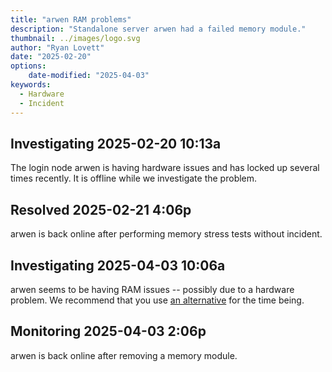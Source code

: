 ```yaml
---
title: "arwen RAM problems"
description: "Standalone server arwen had a failed memory module."
thumbnail: ../images/logo.svg
author: "Ryan Lovett"
date: "2025-02-20"
options:
    date-modified: "2025-04-03"
keywords:
  - Hardware
  - Incident
---
```


## Investigating 2025-02-20 10:13a

The login node arwen is having hardware issues and has locked up several times recently. It is offline while we investigate the problem.

## Resolved  2025-02-21 4:06p

arwen is back online after performing memory stress tests without incident.

## Investigating 2025-04-03 10:06a

arwen seems to be having RAM issues -- possibly due to a hardware problem. We recommend that you use [an alternative](https://statistics.berkeley.edu/computing/servers/login-servers) for the time being.

## Monitoring  2025-04-03 2:06p

arwen is back online after removing a memory module.

